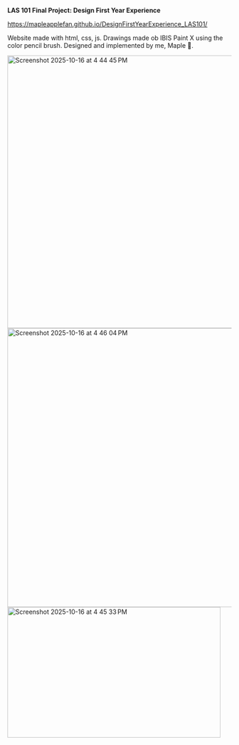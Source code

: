 **LAS 101 Final Project: Design First Year Experience**

https://mapleapplefan.github.io/DesignFirstYearExperience_LAS101/

Website made with html, css, js. Drawings made ob IBIS Paint X using the color pencil brush. Designed and implemented by me, Maple 🍁.

<img width="1430" height="612" alt="Screenshot 2025-10-16 at 4 44 45 PM" src="https://github.com/user-attachments/assets/f53a34b2-4fe4-480a-97e8-e1dc57b8c876" />

<img width="1475" height="626" alt="Screenshot 2025-10-16 at 4 46 04 PM" src="https://github.com/user-attachments/assets/a4a6c213-4c50-4745-9c1f-03f99bc7d587" />

<img width="479" height="293" alt="Screenshot 2025-10-16 at 4 45 33 PM" src="https://github.com/user-attachments/assets/6ed8b0fd-01d6-4d2e-8c5f-0ad291d5863d" />





